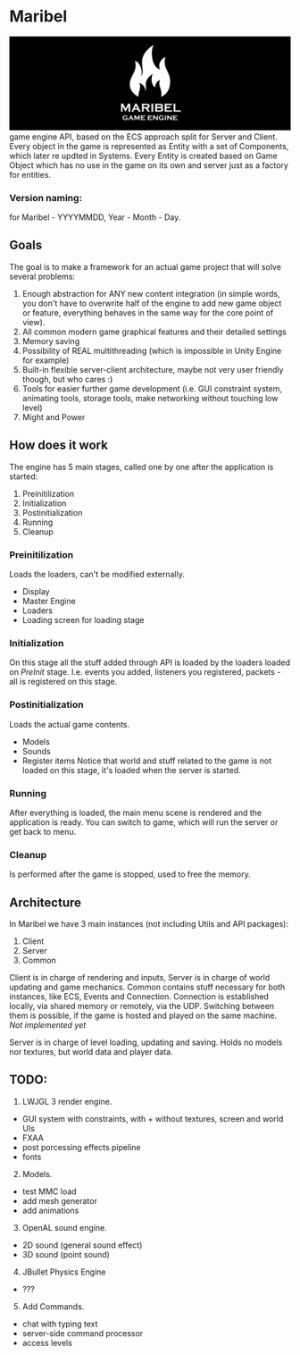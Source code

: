 # Maribel
![alt text](https://github.com/Alkrist/maribel/blob/master/logo.png)
game engine API, based on the ECS approach split for Server and Client. Every object in the game is represented as Entity with a set of Components, which later re updted in
Systems. Every Entity is created based on Game Object which has no use in the game on its own and server just as a factory for entities.
### Version naming:
for Maribel - YYYYMMDD, Year - Month - Day. 

## Goals
The goal is to make a framework for an actual game project that will solve several problems:
1. Enough abstraction for ANY new content integration (in simple words, you don't have to overwrite half of the engine to add new game object or feature, everything behaves in the same way for the core point of view).
2. All common modern game graphical features and their detailed settings
3. Memory saving
4. Possibility of REAL multithreading (which is impossible in Unity Engine for example)
5. Built-in flexible server-client architecture, maybe not very user friendly though, but who cares :)
6. Tools for easier further game development (i.e. GUI constraint system, animating tools, storage tools, make networking without touching low level)
7. Might and Power

## How does it work
The engine has 5 main stages, called one by one after the application is started:

1. Preinitilization
2. Initialization
3. Postinitialization
4. Running
5. Cleanup

### Preinitilization
Loads the loaders, can't be modified externally.
* Display
* Master Engine
* Loaders
* Loading screen for loading stage

### Initialization
On this stage all the stuff added through API is loaded by the loaders loaded on _PreInit_ stage.
I.e. events you added, listeners you registered, packets - all is registered on this stage.

### Postinitialization
Loads the actual game contents.
* Models
* Sounds
* Register items
Notice that world and stuff related to the game is not loaded on this stage, it's loaded when the server is started.

### Running
After everything is loaded, the main menu scene is rendered and the application is ready. You can switch to game, which will run the server or get back to menu.

### Cleanup
Is performed after the game is stopped, used to free the memory.

## Architecture
In Maribel we have 3 main instances (not including Utils and API packages): 
1. Client
2. Server
3. Common

Client is in charge of rendering and inputs, Server is in charge of world updating and game mechanics. Common contains stuff necessary for both instances, like
ECS, Events and Connection. 
Connection is established locally, via shared memory or remotely, via the UDP. Switching between them is possible, if the game is hosted and played on the same machine. _Not implemented yet_

Server is in charge of level loading, updating and saving. Holds no models nor textures, but world data and player data.

## TODO:

1. LWJGL 3 render engine.
* GUI system with constraints, with + without textures, screen and world UIs
* FXAA
* post porcessing effects pipeline
* fonts

2. Models.
* test MMC load
* add mesh generator
* add animations

3. OpenAL sound engine.
* 2D sound (general sound effect)
* 3D sound (point sound)

4. JBullet Physics Engine
* ???

5. Add Commands.
* chat with typing text
* server-side command processor
* access levels

